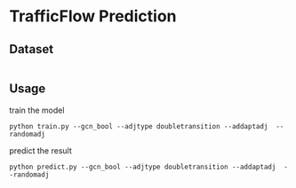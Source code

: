 # TrafficFlow Prediction
## Dataset
```shell

```
## Usage
train the model
```shell
python train.py --gcn_bool --adjtype doubletransition --addaptadj  --randomadj
```
predict the result
```shell
python predict.py --gcn_bool --adjtype doubletransition --addaptadj  --randomadj
```